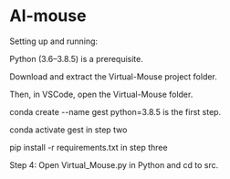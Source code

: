 # AI-mouse

Setting up and running:

Python (3.6–3.8.5) is a prerequisite.

Download and extract the Virtual-Mouse project folder.

Then, in VSCode, open the Virtual-Mouse folder.

conda create --name gest python=3.8.5
is the first step.

conda activate gest in step two

pip install -r requirements.txt
in step three

Step 4: Open Virtual_Mouse.py
in Python and cd to src.
